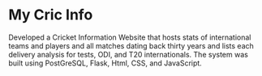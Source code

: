 # My Cric Info
Developed a Cricket Information Website that hosts stats of international teams and players and all matches dating back thirty years and lists each delivery analysis for tests, ODI, and T20 internationals. The system was built using PostGreSQL, Flask, Html, CSS, and JavaScript.
